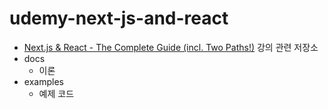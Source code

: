 # udemy-next-js-and-react

* [Next.js & React - The Complete Guide (incl. Two Paths!)](https://www.udemy.com/course/nextjs-react-the-complete-guide/) 강의 관련 저장소
* docs 
    * 이론
* examples 
    * 예제 코드